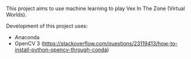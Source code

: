 This project aims to use machine learning to play Vex In The Zone (Virtual Worlds).

Development of this project uses:
 - Anaconda
 - OpenCV 3 (https://stackoverflow.com/questions/23119413/how-to-install-python-opencv-through-conda)